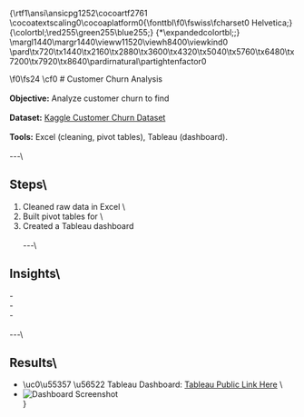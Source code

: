 {\rtf1\ansi\ansicpg1252\cocoartf2761
\cocoatextscaling0\cocoaplatform0{\fonttbl\f0\fswiss\fcharset0 Helvetica;}
{\colortbl;\red255\green255\blue255;}
{\*\expandedcolortbl;;}
\margl1440\margr1440\vieww11520\viewh8400\viewkind0
\pard\tx720\tx1440\tx2160\tx2880\tx3600\tx4320\tx5040\tx5760\tx6480\tx7200\tx7920\tx8640\pardirnatural\partightenfactor0

\f0\fs24 \cf0 #  Customer Churn Analysis\
\
**Objective:** Analyze customer churn to find  \
\
**Dataset:** [Kaggle Customer Churn Dataset](https://www.kaggle.com/datasets)  \
\
**Tools:** Excel (cleaning, pivot tables), Tableau (dashboard).  \
\
---\
## Steps\
1. Cleaned raw data in Excel  \
2. Built pivot tables for \
3. Created a Tableau dashboard  \
\
---\
## Insights\
-\
-\
-\
\
---\
## Results\
- \uc0\u55357 \u56522  Tableau Dashboard: [Tableau Public Link Here](https://public.tableau.com/)  \
- ![Dashboard Screenshot](../../.png)\
}
